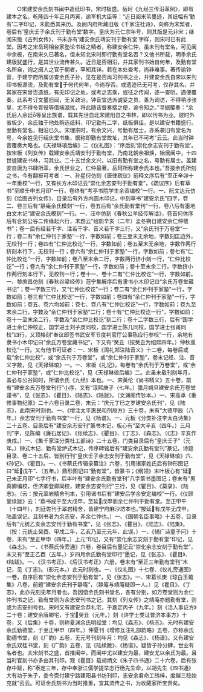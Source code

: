 <!-- { "loadSidebar": true } -->
　　○宋建安余氏刻书闽中造纸印书，宋时极盛。岳珂《九经三传沿革例》，即有建本之名。乾隆四十年正月丙寅，谕军机大臣等：“近日阅米芾墨迹，其纸幅有‘勤有’二字印记，未能悉其来历。及阅内府所藏旧版《千家注杜诗》，向称为宋椠者，卷后有‘皇庆壬子余氏刊于勤有堂’数字。皇庆为元仁宗年号，则其版是元非宋；继阅宋版《古列女传》，书末亦有‘建安余氏靖安刊于勤有堂’字样，则宋时已有此堂。因考之宋岳珂相台家塾论书板之精者，称建安余仁仲，虽未刊有堂名，可见闽中余板，在南宋久已著名，但未知北宋时即行勤有堂名否？又他书所载，明季余氏建版犹盛行，是其世业流传甚久。近日是否相沿，并其家刊书始自何年，及勤有堂名所自，询之闽人之官于朝者，罕知其详。若在本处查考，尚非难事。著传谕钟音，于建宁府所属访查余氏子孙，见在是否尚习刊书之业，并建安余氏自宋以来刊印书板源流，及勤有堂于何代何年，今尚存否。或遗迹已无可考，仅存其名，并其家在宋曾否造纸，有无印记之处，或考之志乘，或征之传闻，逐一查明。遇便覆奏。此系考订文墨旧闻，无关政治。钟音宜选派诚妥之员，善为询访，不得稍涉张皇，尤不得令胥役等借端滋扰，将此随该督奏摺之便，谕令知之。”寻据覆奏：“余氏后人余廷等呈出族谱，载其先世自北宋建阳县之书林，即以刊书为业。彼时外省板少，余氏独于他处购选纸料，印记勤有二字，纸板俱佳，是以建安书籍盛行。至勤有堂名，相沿已久。宋理宗时，有余文兴，号勤有居士，亦系袭旧有堂名为号，今余姓见行绍庆堂书集，据称即勤有堂故址，其年已不可考”云云。此当时钟音覆奏大略也。《天禄琳琅后编》二《仪礼图》：“序后刻‘崇化余志安刊于勤有堂’。按宋板《列女传》载建安余氏靖安刊于勤有堂，乃南北朝余祖焕，始居闽中，十四世徙建安书林，习其业。二十五世余文兴，以旧有勤有堂之名，号勤有居士。盖建安自唐为书肆所萃，余氏世业之，仁仲最著，岳珂所称建余氏本也。”吾按余氏所刻之书，今有翻板可考者：一、孙星衍仿刻《唐律疏议》前释文序后有“至正辛卯十一年重校”一行，又有长方木印记云“崇化余志安刊于勤有堂”，《疏议序》后有草书“至顺壬申五月印”一行，卷终有“考亭书院学生余资编校”一行。一、阮文达元仿刻《绘图古列女传》，目录后有外方内圆木印记，中刻草书“建安余氏”四字，卷二、卷三后有“静庵余氏模刻”一行，卷五后有“余氏勤有堂刊”一行，卷八后有墨地白文木记“建安余氏模刻”一行。一、汪中仿刻《春秋公羊经传解诂》，卷首何休序后有合刻公谷二传缘起六行，末题云“绍熙辛亥（二年）孟冬朔日建安余仁仲敬书”；卷一后有经若干字、注若干字、音义若干字三行，又“余氏刊于万卷堂”一行；卷二有“余仁仲刊于家塾”一行，字数如前；卷三至末无余地，字数刻匡边外，无校刊一行；卷四有“仁仲比校讫”一行，字数如前；卷五至末无余地，字数作两行挤刻本行下，无校刊一行；卷六有“余仁仲刊于家塾”一行，字数如前；卷七有“仁仲比校讫”一行，字数如前；卷八至末余二行，字数两行挤小刻一行，“仁仲比校讫”一行；卷九有“余仁仲刊于家塾”一行，字数如前；卷十至末余二行，字数挤小作两行刻本行下，无校刊一行；卷十一、卷十二有“仁仲比校讫”一行，字数如前。一、黎庶昌仿刻《春秋谷梁经传》范宁集解序后有隶书小木印记曰“余氏万卷堂藏书记”；卷一字数三行，又“仁仲比校讫”一行；卷二有“余仁仲刊于家塾”一行，字数如前；卷三有“仁仲比校讫”一行，字数如前；卷四有“余仁仲刊于家塾”一行，字数如前；卷五、卷六均如前；卷七、卷八有“仁仲比校讫”一行，字数如前；卷九至末余二行，字数及“余仁仲刊于家塾”二行；卷十有“仁仲比校讫一行”，字数如前；卷十一至末余二行，字数及“余仁仲比校讫”刻二行；卷十二字数三行，后有“国学进士余仁仲校正，国学进士刘子庚同校，国学进士陈几同校，国学进士张甫同校”四行，又顶格刻“奉议郎签书武安军节度判官厅公事陈应行参校”一行，余地有隶书小木印记曰“余氏万卷堂藏书记”，下又有“癸丑（按癸丑为绍熙四年。）仲秋重校讫”一行。又有他书可证者：一、宋板《周礼郑注陆音义》十二卷，每卷后或载“余仁仲比校”，或“余氏刊于万卷堂”，或“余仁仲刊于家塾”，卷末记经、注、音义字数，见《天禄琳琅》一。一、宋板《礼记》，每卷有“余氏刊于万卷堂”，或“余仁仲刊于家塾”，或“仁仲比校讫”，见《天禄琳琅后编》二。此虽未载刊刻年月，盖必与公谷同时，所谓余氏《九经》本也。一、宋黄伦《尚书精义》五十卷，前有“建安余氏万卷堂刊行”小序，又有“淳熙庚子（七年。）腊月朔旦建安余氏万卷堂谨书”，见《张志》、《瞿目》、《陆志》、《陆跋》。（文渊阁传钞本。）一、宋高承《重修事物纪原》二十六卷目录二卷，末云：“庆元丁巳之岁建安余氏刊”，见《陆志》，此南宋时刻也。一、《增注太平惠民和剂局方》三十卷，末有“大德甲辰（八年。）余志安刊于勤有书堂”一行，见《杨谱》。一、元板《分类补注李太白诗集》二十五卷，目录后有“建安余志安刊”篆书木记，板心有“至大辛亥（四年。）三月刊”字，见陈编《廉石居记》、《张续志》、《瞿目》、《丁志》、《森志》。（《志》辛亥作庚戌。）一、《集千家注分类杜工部诗》二十五卷，门类目录后有“皇庆壬子”（元年。）钟式木记、勤有堂炉式木记，传序碑铭后有“建安余氏勤有堂刊”篆记，诗题目录、卷二十五后，皆别行刊“皇庆壬子余志安刊于勤有堂”，见《天禄琳琅》六、《孙记》、《瞿目》。一、《书蔡氏传辑录纂注》六卷，引用诸家姓氏后有钟形图记曰“延戊午”、（五年。）鼎形图记曰“勤有堂”，皆篆书；《纲领》末叶板心有“延己未正月印”七字行书，后半叶有“建安余氏勤有堂刊”八字篆书墨图记；卷末有“男真卿编校，侄济卿登卿同校，建安余志安刊行”三行，见《瞿目》、《莫录》、《陆志》。（云：按元翠岩精舍刊本，引用诸书后有“建安后学余安定编校”一行。《仪顾堂续跋》云：“鼎书成于至大戊申，至延戊申而余仁仲刊于勤有堂。至正甲午（十四年），刘廷佐刊于翠岩精舍，皆建宁府麻沙坊本也。”按延有戊午无戊申，陆盖误记。且刻书者为余志安，非余仁仲也。）一、《国朝名臣事略》十五卷，目录后有“元统乙亥余志安刊于勤有书堂”，见《张志》、《瞿目》、《陆志》、《陆集》。（按：元统止癸酉、甲戌二年，乙亥乃至元元年，此误。）一、《辅广诗童子问》十卷，末有“至正甲申（四年。）上元”印记，又有“崇化余志安刻于勤有堂”印记，见《森志》。一、《书蔡氏传旁通》六卷，卷目后有墨记云“崇化余志安刻于勤有堂”，末又有“至正乙酉（五年。）岁四月余氏勤有堂印行”墨记，见《张志》、《瞿目》、《陆跋》。一、《汉书考正》、《后汉书考正》六册，卷末有“至正三年勤有堂刊”木记，见《丁志》。（影元本。）此元时刻也。一、《仪礼图》十七卷、《仪礼旁通图》一卷，自序后有“崇化余志安刊于勤有堂”，见《张志》。一、宋葛长庚《琼白玉蟾集》八卷，前题“建安余氏刊于静庵”，（静庵与靖庵疑即一人。）见《瞿目》、《丁志》，此亦元刻无年月者也。吾因悟余氏刻书堂名，各有分别，如万卷堂则为余仁仲刊书之记，勤有堂则为余志安刊书之记。其刻《列女传》之靖庵亦题勤有堂，则或为志安别号也。宋时又有建安余恭礼宅，于嘉定丙子（九年。）刻《活人事证方》二十卷；建安余唐卿宅，于宝癸丑（元年。）刻《许学士类证普济本事方》十卷，又《后集》十卷，则称夏渊余氏明经堂：均见《森志》、《杨志》。元时有建安余氏勤德堂，于至正甲申（四年。）仲夏刊《增修互注礼部韵略》五卷，亦称余氏勤德书堂，刻《广韵》五卷，无元号刊刻年月：均见《森志》、《杨谱》。又有建安余氏双桂书堂，刻《广韵》五卷，见《陆续跋》、《杨谱》。疑皆子孙分肆，世业有名者也。夫宋刻书之盛，首推闽中。而闽中尤以建安为最，建安尤以余氏为最。且当时官刻书亦多由其刊印。观《瞿目》载胡炳文《朱子四书通》二十六卷，后有张存中跋，称“泰定三年，存中奉浙江儒学提举志行杨先生命，以胡先生《四书通》大有功于朱子，委令赍付建宁路建阳县书坊刊印，志安余君命工绣梓，度越三稔始克就”云云。可证余氏刻书为当时推重，宜其流传之书，为收藏家所宝贵矣。

